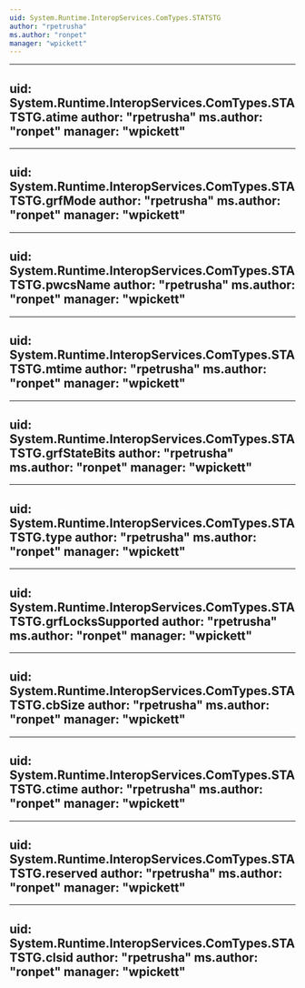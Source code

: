 ```yaml
---
uid: System.Runtime.InteropServices.ComTypes.STATSTG
author: "rpetrusha"
ms.author: "ronpet"
manager: "wpickett"
---
```


---
uid: System.Runtime.InteropServices.ComTypes.STATSTG.atime
author: "rpetrusha"
ms.author: "ronpet"
manager: "wpickett"
---

---
uid: System.Runtime.InteropServices.ComTypes.STATSTG.grfMode
author: "rpetrusha"
ms.author: "ronpet"
manager: "wpickett"
---

---
uid: System.Runtime.InteropServices.ComTypes.STATSTG.pwcsName
author: "rpetrusha"
ms.author: "ronpet"
manager: "wpickett"
---

---
uid: System.Runtime.InteropServices.ComTypes.STATSTG.mtime
author: "rpetrusha"
ms.author: "ronpet"
manager: "wpickett"
---

---
uid: System.Runtime.InteropServices.ComTypes.STATSTG.grfStateBits
author: "rpetrusha"
ms.author: "ronpet"
manager: "wpickett"
---

---
uid: System.Runtime.InteropServices.ComTypes.STATSTG.type
author: "rpetrusha"
ms.author: "ronpet"
manager: "wpickett"
---

---
uid: System.Runtime.InteropServices.ComTypes.STATSTG.grfLocksSupported
author: "rpetrusha"
ms.author: "ronpet"
manager: "wpickett"
---

---
uid: System.Runtime.InteropServices.ComTypes.STATSTG.cbSize
author: "rpetrusha"
ms.author: "ronpet"
manager: "wpickett"
---

---
uid: System.Runtime.InteropServices.ComTypes.STATSTG.ctime
author: "rpetrusha"
ms.author: "ronpet"
manager: "wpickett"
---

---
uid: System.Runtime.InteropServices.ComTypes.STATSTG.reserved
author: "rpetrusha"
ms.author: "ronpet"
manager: "wpickett"
---

---
uid: System.Runtime.InteropServices.ComTypes.STATSTG.clsid
author: "rpetrusha"
ms.author: "ronpet"
manager: "wpickett"
---
